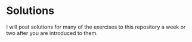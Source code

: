 # Solutions

I will post solutions for many of the exercises to this repository a week or two after you are introduced to them.
